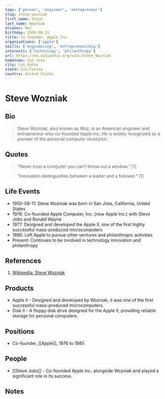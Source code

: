 ```yaml
---
tags: ['person', 'engineer', 'entrepreneur']
slug: steve-wozniak
first_name: Steve
last_name: Wozniak
aliases: Woz
birthday: 1950-08-11
title: Co-founder, Apple Inc.
organizations: ['apple']
skills: ['engineering', 'entrepreneurship']
interests: ['technology', 'philanthropy']
url: https://en.wikipedia.org/wiki/Steve_Wozniak
hometown: San Jose
city: Los Gatos
state: California
country: United States
---
```


# Steve Wozniak

## Bio

> Steve Wozniak, also known as Woz, is an American engineer and entrepreneur who co-founded Apple Inc. He is widely recognized as a pioneer of the personal computer revolution.

## Quotes

> "Never trust a computer you can't throw out a window." [1]

> "Innovation distinguishes between a leader and a follower." [1]

## Life Events

- 1950-08-11: Steve Wozniak was born in San Jose, California, United States
- 1976: Co-founded Apple Computer, Inc. (now Apple Inc.) with Steve Jobs and Ronald Wayne
- 1977: Designed and developed the Apple II, one of the first highly successful mass-produced microcomputers
- 1985: Left Apple to pursue other ventures and philanthropic activities
- Present: Continues to be involved in technology innovation and philanthropy

## References

1. [Wikipedia: Steve Wozniak](https://en.wikipedia.org/wiki/Steve_Wozniak)

## Products

- Apple II - Designed and developed by Wozniak, it was one of the first successful mass-produced microcomputers.
- Disk II - A floppy disk drive designed for the Apple II, providing reliable storage for personal computers.

## Positions

- Co-founder, [[Apple]], 1976 to 1985

## People

- [[Steve Jobs]] - Co-founded Apple Inc. alongside Wozniak and played a significant role in its success.

## Notes






